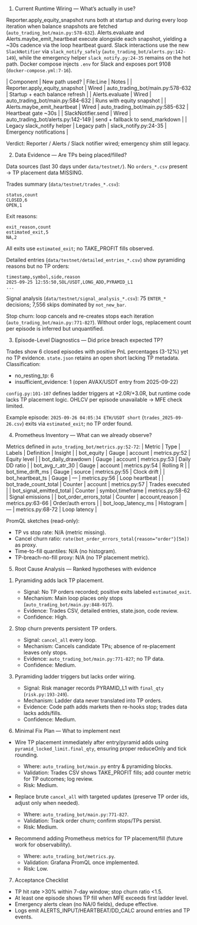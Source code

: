 1) Current Runtime Wiring — What’s actually in use?

Reporter.apply_equity_snapshot runs both at startup and during every loop iteration when balance snapshots are fetched (`auto_trading_bot/main.py:578-632`). Alerts.evaluate and Alerts.maybe_emit_heartbeat execute alongside each snapshot, yielding a ~30s cadence via the loop heartbeat guard. Slack interactions use the new `SlackNotifier` via `slack_notify_safely` (`auto_trading_bot/alerts.py:142-149`), while the emergency helper `slack_notify.py:24-35` remains on the hot path. Docker compose injects `.env` for Slack and exposes port 9108 (`docker-compose.yml:7-16`).

| Component | New path used? | File:Line | Notes |
| Reporter.apply_equity_snapshot | Wired | auto_trading_bot/main.py:578-632 | Startup + each balance refresh |
| Alerts.evaluate | Wired | auto_trading_bot/main.py:584-632 | Runs with equity snapshot |
| Alerts.maybe_emit_heartbeat | Wired | auto_trading_bot/main.py:585-632 | Heartbeat gate ~30s |
| SlackNotifier.send | Wired | auto_trading_bot/alerts.py:142-149 | send + fallback to send_markdown |
| Legacy slack_notify helper | Legacy path | slack_notify.py:24-35 | Emergency notifications |

Verdict: Reporter / Alerts / Slack notifier wired; emergency shim still legacy.

2) Data Evidence — Are TPs being placed/filled?

Data sources (last 30 days under `data/testnet/`). No `orders_*.csv` present → TP placement data MISSING.

Trades summary (`data/testnet/trades_*.csv`):
```
status,count
CLOSED,6
OPEN,1
```
Exit reasons:
```
exit_reason,count
estimated_exit,5
NA,2
```
All exits use `estimated_exit`; no TAKE_PROFIT fills observed.

Detailed entries (`data/testnet/detailed_entries_*.csv`) show pyramiding reasons but no TP orders:
```
timestamp,symbol,side,reason
2025-09-25 12:55:50,SOL/USDT,LONG_ADD,PYRAMID_L1
...
```
Signal analysis (`data/testnet/signal_analysis_*.csv`): 75 `ENTER_*` decisions; 7,556 skips dominated by `not_new_bar`.

Stop churn: loop cancels and re-creates stops each iteration (`auto_trading_bot/main.py:771-827`). Without order logs, replacement count per episode is inferred but unquantified.

3) Episode-Level Diagnostics — Did price breach expected TP?

Trades show 6 closed episodes with positive PnL percentages (3-12%) yet no TP evidence. `state.json` retains an open short lacking TP metadata. Classification:
- no_resting_tp: 6
- insufficient_evidence: 1 (open AVAX/USDT entry from 2025-09-22)

`config.py:101-107` defines ladder triggers at +2.0R/+3.0R, but runtime code lacks TP placement logic. OHLCV per episode unavailable → MFE check limited.

Example episode: `2025-09-26 04:05:34 ETH/USDT short` (`trades_2025-09-26.csv`) exits via `estimated_exit`; no TP order found.

4) Prometheus Inventory — What can we already observe?

Metrics defined in `auto_trading_bot/metrics.py:52-72`:
| Metric | Type | Labels | Definition | Insight |
| bot_equity | Gauge | account | metrics.py:52 | Equity level |
| bot_daily_drawdown | Gauge | account | metrics.py:53 | Daily DD ratio |
| bot_avg_r_atr_30 | Gauge | account | metrics.py:54 | Rolling R |
| bot_time_drift_ms | Gauge | source | metrics.py:55 | Clock drift |
| bot_heartbeat_ts | Gauge | — | metrics.py:56 | Loop heartbeat |
| bot_trade_count_total | Counter | account | metrics.py:57 | Trades executed |
| bot_signal_emitted_total | Counter | symbol,timeframe | metrics.py:58-62 | Signal emissions |
| bot_order_errors_total | Counter | account,reason | metrics.py:63-66 | Order/auth errors |
| bot_loop_latency_ms | Histogram | — | metrics.py:68-72 | Loop latency |

PromQL sketches (read-only):
- TP vs stop rate: N/A (metric missing).
- Cancel churn ratio: `rate(bot_order_errors_total{reason="order"}[5m])` as proxy.
- Time-to-fill quantiles: N/A (no histogram).
- TP-breach-no-fill proxy: N/A (no TP placement metric).

5) Root Cause Analysis — Ranked hypotheses with evidence

1. Pyramiding adds lack TP placement.
   - Signal: No TP orders recorded; positive exits labeled `estimated_exit`.
   - Mechanism: Main loop places only stops (`auto_trading_bot/main.py:848-917`).
   - Evidence: Trades CSV, detailed entries, state.json, code review.
   - Confidence: High.

2. Stop churn prevents persistent TP orders.
   - Signal: `cancel_all` every loop.
   - Mechanism: Cancels candidate TPs; absence of re-placement leaves only stops.
   - Evidence: `auto_trading_bot/main.py:771-827`; no TP data.
   - Confidence: Medium.

3. Pyramiding ladder triggers but lacks order wiring.
   - Signal: Risk manager records PYRAMID_L1 with `final_qty` (`risk.py:193-249`).
   - Mechanism: Ladder data never translated into TP orders.
   - Evidence: Code path adds markets then re-hooks stop; trades data lacks adds/fills.
   - Confidence: Medium.

6) Minimal Fix Plan — What to implement next

- Wire TP placement immediately after entry/pyramid adds using `pyramid_locked_limit.final_qty`, ensuring proper reduceOnly and tick rounding.
  - Where: `auto_trading_bot/main.py` entry & pyramiding blocks.
  - Validation: Trades CSV shows TAKE_PROFIT fills; add counter metric for TP outcomes; log review.
  - Risk: Medium.

- Replace brute `cancel_all` with targeted updates (preserve TP order ids, adjust only when needed).
  - Where: `auto_trading_bot/main.py:771-827`.
  - Validation: Track order churn; confirm stops/TPs persist.
  - Risk: Medium.

- Recommend adding Prometheus metrics for TP placement/fill (future work for observability).
  - Where: `auto_trading_bot/metrics.py`.
  - Validation: Grafana PromQL once implemented.
  - Risk: Low.

7) Acceptance Checklist

- TP hit rate >30% within 7-day window; stop churn ratio <1.5.
- At least one episode shows TP fill when MFE exceeds first ladder level.
- Emergency alerts clean (no NA/0 fields), dedupe effective.
- Logs emit ALERTS_INPUT/HEARTBEAT/DD_CALC around entries and TP events.
